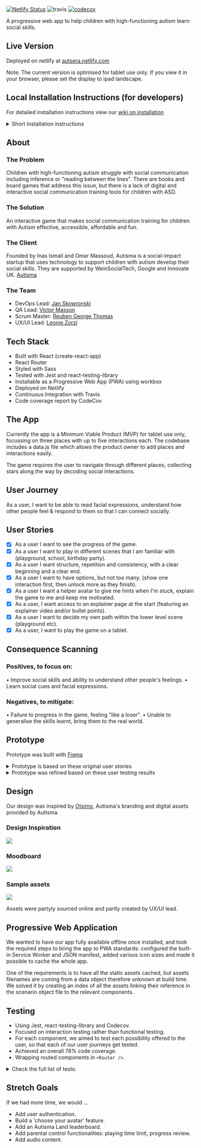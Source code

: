 [![Netlify Status](https://api.netlify.com/api/v1/badges/fd680fa0-964e-4a7b-80c5-dadaf5c80364/deploy-status)](https://app.netlify.com/sites/autsera/deploys) ![travis](https://travis-ci.com/crianonim/autsera.svg?branch=master) [![codecov](https://codecov.io/gh/crianonim/autsera/branch/master/graph/badge.svg)](https://codecov.io/gh/crianonim/autsera)

A progressive web app to help children with high-functioning autism learn social skills.  

## Live Version

Deployed on netlify at [autsera.netlify.com](https://autsera.netlify.com)

Note: The current version is optimised for tablet use only. If you view it in your browser, please set the display to ipad landscape.

## Local Installation Instructions (for developers)

For detailed installation instructions view our [wiki on installation](https://github.com/fac-17/Autisma/wiki/Installation)

<details>
<summary> Short Installation instructions </summary>
1. Clone this repo onto your local machine
```
git clone https://github.com/fac-17/Autisma.git
```

2. Install dependencies
```
npm i
```

3. Start local server

```
npm start
```

4. Open your browser to **localhost:3000**
5. Optional: run tests

```
npm test
```
</details>


## About

### The Problem
Children with high-functioning autism struggle with social communication including inference or "reading between the lines". There are books and board games that address this issue, but there is a lack of digital and interactive social communication training tools for children with ASD.

### The Solution
An interactive game that makes social communication training for children with Autism effective, accessible, affordable and fun.

### The Client
Founded by Inas Ismail and Omar Massoud, Autisma is a social-impact startup that uses technology to support children with autism develop their social skills. They are supported by WeinSocialTech, Google and Innovate UK.
[Autisma](https://www.autsera.io/)

### The Team
- DevOps Lead: [Jan Skowronski](https://github.com/crianonim)
- QA Lead: [Victor Masson](https://github.com/victormasson21)
- Scrum Master: [Reuben George Thomas](https://github.com/reubengt)
- UX/UI Lead: [Leonie Zorzi](https://github.com/LaLeonie)

## Tech Stack
* Built with React (create-react-app)
* React Router
* Styled with Sass
* Tested with Jest and react-testing-library
* Installable as a Progressive Web App (PWA) using workbox
* Deployed on Netlify
* Continuous Integration with Travis
* Code coverage report by CodeCov


## The App
Currently the app is a Minimum Viable Product (MVP) for tablet use only, focussing on three places with up to five interactions each. The codebase includes a data.js file which allows the product owner to add places and interactions easily.

The game requires the user to navigate through different places, collecting stars along the way by decoding social interactions.

## User Journey

As a user, I want to be able to read facial expressions, understand how other people feel & respond to them so that I can connect socially.

## User Stories

- [x] As a user I want to see the progress of the game.
- [x] As a user I want to play in different scenes that I am familiar with (playground, school, birthday party).
- [x] As a user I want structure, repetition and consistency, with a clear beginning and a clear end.
- [x] As a user I want to have options, but not too many. (show one interaction first, then unlock more as they finish).
- [x] As a user I want a helper avatar to give me hints when I'm stuck, explain the game to me and keep me motivated.
- [x] As a user, I want access to an explainer page at the start (featuring an explainer video and/or bullet points).
- [x] As a user I want to decide my own path within the lower level scene (playground etc).
- [x] As a user, I want to play the game on a tablet.

## Consequence Scanning
### Positives, to focus on:
• Improve social skills and ability to understand other people's feelings.
• Learn social cues and facial expressions.

### Negatives, to mitigate:
• Failure to progress in the game, feeling "like a loser".
• Unable to generalise the skills learnt, bring them to the real world.

## Prototype
Prototype was built with [Figma](https://www.figma.com/file/PdTO0F33I70uCgKALUClCc/Autisma-Prototype?node-id=80%3A159)

<details>
  <summary>Prototype is based on these original user stories</summary>
As a user, I want to ....

* be able to access instructions from the start screen
* be able to immediately start the game from the start screen
* go back to the onboarding screen after I've read the instructions
* be able to start the game from the instructions screen

* be able to go back to the onboarding screen
* see and interact with all the places I have access to
* see the progress on all places (stars)
* see new places automatically unlock when I have enough stars
* see a linear route between places that have been unlocked
* be able to go back to place I have already completed
* clearly see when a new place is available (for instance through glow, movement, sound)


* be able to navigate back to the map
* see how many stars are available to pick in this location
* see the progress so far (filled-in stars)
* be able to navigate to any of the interactions that are unlocked
* clearly see when a new interaction is available (for instance through glow, movement, sound)

* be presented with all the options for the interaction, and see them highlighted when correct
* be notified when all correct options are selected in the interaction and I completed the interaction
* be able to navigate back to the place
* start from scratch whenever I re-enter an interaction
* see the answers in a different order whenever I re-enter an interaction
* delete my progress on the interaction whenever I hit the Go Back button
* be awarded a star permanently when interaction is completed


* see a helper-avatar on the bottom of the screen
* get a reaction from the avatar (hint, motivation, etc) whenever I click it

* get instructions from the helper-avatar when I get to the map
* get a motivational phrase from the helper-avatar in regular intervals (i.e. how many stars do I need to unlock)
* get a new reaction from the helper-avatar (hint, motivation, etc) whenever I click on it.
* see indications from the helper-avatar on what to do next (interact with x or y)


* be shown feedback from the helper-avatar on every answer selection
* be able to click the helper-avatar for a hint.
* be able to see a hint when I select the wrong option.
</details>

<details>
  <summary>Prototype was refined based on these user testing results</summary>

* Users were very intuitive and quick in playing the game
* Users didn’t pause to read avatar text - trial and error approach rather than reading instructions Us
* Interaction screen: the fact that you could/should choose more then one answer wasn’t clear
* Users requested more complexity and features (particularly on map)
* Users suggested having animations
* Users were very keen to collect stars
* Suggestion of a video tutorial
* Avatar text was seen as unnecessary by some users
* When on the map, users click on the circle and not on the name
</details>

## Design  
Our design was inspired by [Otsimo](https://otsimo.com/en/), Autisma's branding and digital assets provided by Autisma.

### Design Inspiration
![](https://i.imgur.com/8W2nwUP.png)

### Moodboard
![](https://i.imgur.com/dgZoxyK.png)

### Sample assets
![](https://i.imgur.com/OS5aqyG.png)


Assets were partyly sourced online and partly created by UX/UI lead.


## Progressive Web Application

We wanted to have our app fully available offline once installed, and took the required steps to bring the app to PWA standards: configured the built-in Service Worker and JSON manifest, added various icon sizes and made it possible to cache the whole app.

One of the requirements is to have all the static assets cached, but assets filenames are coming from a data object therefore unknown at build time. We solved it by creating an index of all the assets linking their reference in the scenario object file to the relevant components.


## Testing

- Using Jest, react-testing-library and Codecov.
- Focused on interaction testing rather than functional testing.
- For each component, we aimed to test each possibility offered to the user, so that each of our user journeys get tested.
- Achieved an overall 78% code coverage.
- Wrapping routed components in `<Router />`.


<details>
  <summary>Check the full list of tests:</summary>
- **App**
App renders without crashing
User journey from initial App render
**404**
The 404 Page renders
- **RouterLink**
RouterLink renders
- **HelpPage**
The Help Page renders
The Pause Button renders
The Play Button renders

- **HomePage**
The HomePage should render
The HomePage should include the Buttons (both)
The HomePage should not include Continue buttons

- **StartButton**
startButton is rendered
startButton calls the passed in onClick function

- **MapPage**
The Map Page renders
MapPage includes a Go Back Button
MapPage includes a Playground Button
Places rendered on the map match places available on data
Locked places render with locked class
Click on locked place has no effect
**PlaceCircle**
if placeCircle renders when given a place
if placeCircle renders the text of the place correctly
if placeCircle renders the right link

- **Stars**
if it renders stars
if it renders stars correct number of filled stars
if it renders stars correct number of empty stars
if it renders stars correct number of  stars

- **PlacePage**
The Place Page renders
PlacePage has links to all interactions
Locked interactions render with locked class
**InteractionCircle**
The InteractionCircle renders
InteractionCircle includes the name of the interaction
InteractionCircle includes the link to the interaction

- **InteractionPage**
The Interaction Page renders
Game starts from scratch when user re-enters page
Selecting an answer changes the class to 'selected'
Test if there is a back button with correct link'
Test if setCompleted gets called with the right argument
if clicking on answer gives the right response from avatar
if clicking on avatar gives the right hint

- **Avatar**
Helper renders with the right text
Helper image appears when there is no speech provided
Helper component shows the helpText when clicked
if speechText and helpText both passed in -> helpText replaces speechText when helper is clicked
if speechText and helpText both passed in -> helpText stays visible after multiple clicks
speechText disappears after timeOut
helpText disappears after timeOut expires
</details>

## Stretch Goals
If we had more time, we would ...

* Add user authentication.
* Build a 'choose your avatar' feature.
* Add an Autisma Land leaderboard.
* Add parental control functionalities: playing time limit, progress review.
* Add audio content.
